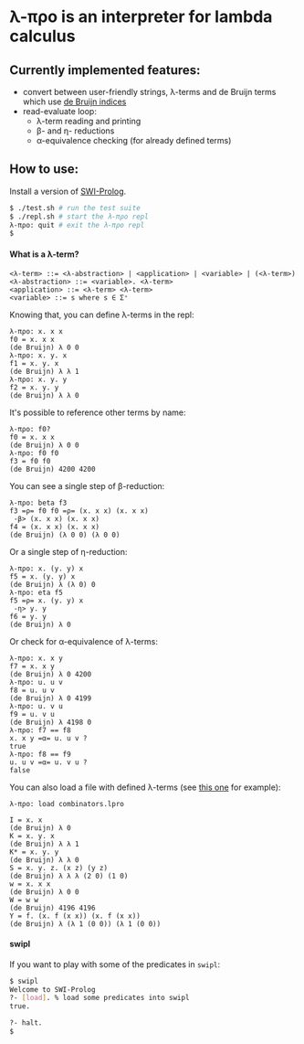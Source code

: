 λ-προ is an interpreter for lambda calculus
=====


Currently implemented features:
-----
* convert between user-friendly strings, λ-terms and
  de Bruijn terms which use [de Bruijn indices](https://en.wikipedia.org/wiki/De_Bruijn_index)
* read-evaluate loop:
  - λ-term reading and printing
  - β- and η- reductions
  - α-equivalence checking (for already defined terms)

How to use:
-----
Install a version of [SWI-Prolog](http://www.swi-prolog.org/).


```bash
$ ./test.sh # run the test suite
$ ./repl.sh # start the λ-προ repl
λ-προ: quit # exit the λ-προ repl
$
```

#### What is a λ-term?

```
<λ-term> ::= <λ-abstraction> | <application> | <variable> | (<λ-term>)
<λ-abstraction> ::= <variable>. <λ-term>
<application> ::= <λ-term> <λ-term>
<variable> ::= s where s ∈ Σ⁺
```

Knowing that, you can define λ-terms in the repl:
```
λ-προ: x. x x
f0 = x. x x
(de Bruijn) λ 0 0
λ-προ: x. y. x
f1 = x. y. x
(de Bruijn) λ λ 1
λ-προ: x. y. y
f2 = x. y. y
(de Bruijn) λ λ 0
```
It's possible to reference other terms by name:
```
λ-προ: f0?
f0 = x. x x
(de Bruijn) λ 0 0
λ-προ: f0 f0
f3 = f0 f0
(de Bruijn) 4200 4200
```
You can see a single step of β-reduction:
```
λ-προ: beta f3
f3 =ρ= f0 f0 =ρ= (x. x x) (x. x x)
 -β> (x. x x) (x. x x)
f4 = (x. x x) (x. x x)
(de Bruijn) (λ 0 0) (λ 0 0)
```
Or a single step of η-reduction:
```
λ-προ: x. (y. y) x
f5 = x. (y. y) x
(de Bruijn) λ (λ 0) 0
λ-προ: eta f5
f5 =ρ= x. (y. y) x
 -η> y. y
f6 = y. y
(de Bruijn) λ 0
```
Or check for α-equivalence of λ-terms:
```
λ-προ: x. x y
f7 = x. x y
(de Bruijn) λ 0 4200
λ-προ: u. u v
f8 = u. u v
(de Bruijn) λ 0 4199
λ-προ: u. v u
f9 = u. v u
(de Bruijn) λ 4198 0
λ-προ: f7 == f8
x. x y =α= u. u v ?
true
λ-προ: f8 == f9
u. u v =α= u. v u ?
false
```
You can also load a file with defined λ-terms (see [this one](./combinators.lpro) for example):
```
λ-προ: load combinators.lpro

I = x. x
(de Bruijn) λ 0
K = x. y. x
(de Bruijn) λ λ 1
K* = x. y. y
(de Bruijn) λ λ 0
S = x. y. z. (x z) (y z)
(de Bruijn) λ λ λ (2 0) (1 0)
w = x. x x
(de Bruijn) λ 0 0
W = w w
(de Bruijn) 4196 4196
Y = f. (x. f (x x)) (x. f (x x))
(de Bruijn) λ (λ 1 (0 0)) (λ 1 (0 0))
```

#### swipl

If you want to play with some of the predicates in `swipl`:
```bash
$ swipl
Welcome to SWI-Prolog
?- [load]. % load some predicates into swipl
true.

?- halt.
$
```
